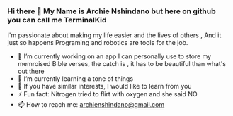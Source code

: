 ### Hi there 👋 My Name is Archie Nshindano but here on github you can call me TerminalKid 

I'm passionate about making my life easier and the lives of others , And it just so happens Programing and robotics are tools for the job.

- 🔭 I’m currently working on an app I can personally use to store my memroised Bible verses, the catch is , it has to be beautiful than what's out there
- 🌱 I’m currently learning a tone of things
- 🤔 If you have similar interests, I would like to learn from you
- ⚡ Fun fact: Nitrogen tried to flirt with oxygen and she said NO
- 📫 How to reach me: archienshindano@gmail.com 

<!--
**TerminalKid/TerminalKid** is a ✨ _special_ ✨ repository because its `README.md` (this file) appears on your GitHub profile.

Here are some ideas to get you started:

- 🔭 I’m currently working on ...
- 🌱 I’m currently learning ...
- 👯 I’m looking to collaborate on ...
- 🤔 I’m looking for help with ...
- 💬 Ask me about ...
- 📫 How to reach me: ...
- 😄 Pronouns: ...
- ⚡ Fun fact: ...
-->
